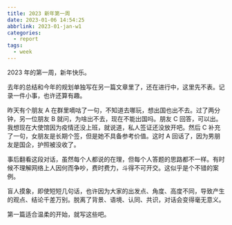```yaml
---
title: 2023 新年第一周
date: 2023-01-06 14:54:25
abbrlink: 2023-01-jan-w1
categories:
  - report
tags:
  - week
---
```


2023 年的第一周，新年快乐。

去年的总结和今年的规划单独写在另一篇文章里了，还在进行中，这里先不表。记录一件小事，也许还算有趣。

昨天有个朋友 A 在群里嘀咕了一句，不知道去哪玩，想出国也出不去。过了两分钟，另一位朋友 B 就问，为啥出不去，现在不能出国吗。朋友 C 回答，可以出。我想现在大使馆因为疫情还没上班，就说道，私人签证还没放开吧。然后 C 补充了一句，女朋友是长期个签，但是她不具备参考价值。这时 A 回话了，因为男朋友是国企，护照被没收了。

事后翻看这段对话，虽然每个人都说的在理，但每个人答题的思路都不一样。有时候不理解网络上人因何而争吵，费时费力，斗得不可开交。这似乎是个不错的案例。

盲人摸象，即使短短几句话，也许因为大家的出发点、角度、高度不同，导致产生的观点、结论千差万别。脱离了背景、语境、认同、共识，对话会变得毫无意义。

第一篇适合温柔的开始，就写这些吧。
